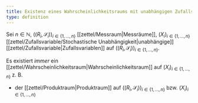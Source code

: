 ```yaml
---
title: Existenz eines Wahrscheinlichkeitsraums mit unabhängigen Zufallsvariablen
type: definition
---
```


Sei $n \in \mathbb{N}$, $((R_i, \mathscr{S}_i))_{i \in \{ 1, \dots, n \}}$ [[zettel/Messraum|Messräume]], $(X_i)_{i \in \{ 1, \dots, n \}}$ [[zettel/Zufallsvariable/Stochastische Unabhängigkeit|unabhängige]] [[zettel/Zufallsvariable|Zufallsvariablen]] auf $((R_i, \mathscr{S}_i))_{i \in \{ 1, \dots, n \}}$.

Es existiert *immer* ein [[zettel/Wahrscheinlichkeitsraum|Wahrscheinlichkeitsraum]] auf $(X_i)_{i \in \{ 1, \dots, n \}}$ z. B.
- der [[zettel/Produktraum|Produktraum]] auf $((R_i, \mathscr{S}_i))_{i \in \{ 1, \dots, n \}}$ bzw. $(X_i)_{i \in \{ 1, \dots, n \}}$